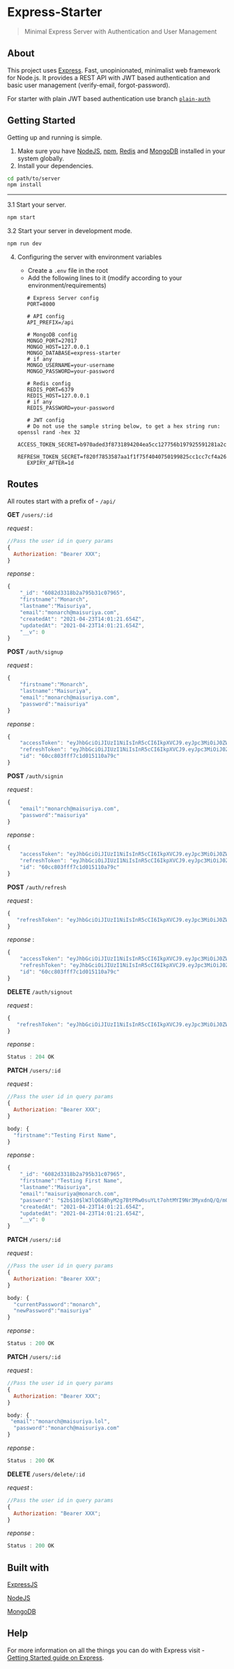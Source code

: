 # Express-Starter

> Minimal Express Server with Authentication and User Management

## About

This project uses [Express](https://expressjs.com/). Fast, unopinionated, minimalist web framework for Node.js. It provides a REST API with JWT based authentication and basic user management (verify-email, forgot-password).

For starter with plain JWT based authentication use branch [`plain-auth`](https://github.com/ingeniousambivert/express-auth-starter/tree/plain-auth)

## Getting Started

Getting up and running is simple.

1. Make sure you have [NodeJS](https://nodejs.org/), [npm](https://www.npmjs.com/), [Redis](https://redis.io/) and [MongoDB](https://www.mongodb.com/) installed in your system globally.
2. Install your dependencies.

```bash
cd path/to/server
npm install
```
****
3.1 Start your server.

```bash
npm start
```

3.2 Start your server in development mode.

```bash
npm run dev
```

4. Configuring the server with environment variables

   - Create a `.env` file in the root
   - Add the following lines to it (modify according to your environment/requirements)

   ```env
      # Express Server config
      PORT=8000

      # API config
      API_PREFIX=/api

      # MongoDB config
      MONGO_PORT=27017
      MONGO_HOST=127.0.0.1
      MONGO_DATABASE=express-starter
      # if any 
      MONGO_USERNAME=your-username
      MONGO_PASSWORD=your-password

      # Redis config
      REDIS_PORT=6379
      REDIS_HOST=127.0.0.1
      # if any 
      REDIS_PASSWORD=your-password

      # JWT config
      # Do not use the sample string below, to get a hex string run: openssl rand -hex 32
      ACCESS_TOKEN_SECRET=b970aded3f8731894204ea5cc127756b197925591281a2c7538660b99791b984
      REFRESH_TOKEN_SECRET=f820f7853587aa1f1f75f4040750199825cc1cc7cf4a26bc95212423c76224ef
      EXPIRY_AFTER=1d
   ```

## Routes

All routes start with a prefix of - `/api/`

**GET** `/users/:id`

_request_ :

```js
//Pass the user id in query params
{
  Authorization: "Bearer XXX";
}
```

_reponse_ :

```js
{
    "_id": "6082d3318b2a795b31c07965",
    "firstname":"Monarch",
    "lastname":"Maisuriya",
    "email":"monarch@maisuriya.com",
    "createdAt": "2021-04-23T14:01:21.654Z",
    "updatedAt": "2021-04-23T14:01:21.654Z",
    "__v": 0
}
```

**POST** `/auth/signup`

_request_ :

```js
{
    "firstname":"Monarch",
    "lastname":"Maisuriya",
    "email":"monarch@maisuriya.com",
    "password":"maisuriya"
}
```

_reponse_ :


```js
{
    "accessToken": "eyJhbGciOiJIUzI1NiIsInR5cCI6IkpXVCJ9.eyJpc3MiOiJ0ZWxsZXItYmxvZyIsInN1YiI6IjYwY2M4MDNmZmY3YzFkMDE1MTEwYTc5YyIsImlzc2F0IjoxNjI0MDE5MDU1OTkxLCJpYXQiOjE2MjQwMTkwNTUsImV4cCI6MTYyNDEwNTQ1NX0.Mb1xxlBnonPvIL8Il7Q7gzwU0sq9S_LdCwOP6TUrfnw",
    "refreshToken": "eyJhbGciOiJIUzI1NiIsInR5cCI6IkpXVCJ9.eyJpc3MiOiJ0ZWxsZXItYmxvZyIsInN1YiI6IjYwY2M4MDNmZmY3YzFkMDE1MTEwYTc5YyIsImlzc2F0IjoxNjI0MDE5MDU1OTk5LCJpYXQiOjE2MjQwMTkwNTUsImV4cCI6MTY1NTU3NjY1NX0.Tbquwy6dp8inhDge_2gcLj5RS3yHO4ynvgU5SfjhBoI",
    "id": "60cc803fff7c1d015110a79c"
}
```

**POST** `/auth/signin`

_request_ :

```js
{
    "email":"monarch@maisuriya.com",
    "password":"maisuriya"
}
```

_reponse_ :

```js
{
    "accessToken": "eyJhbGciOiJIUzI1NiIsInR5cCI6IkpXVCJ9.eyJpc3MiOiJ0ZWxsZXItYmxvZyIsInN1YiI6IjYwY2M4MDNmZmY3YzFkMDE1MTEwYTc5YyIsImlzc2F0IjoxNjI0MDE5MDU1OTkxLCJpYXQiOjE2MjQwMTkwNTUsImV4cCI6MTYyNDEwNTQ1NX0.Mb1xxlBnonPvIL8Il7Q7gzwU0sq9S_LdCwOP6TUrfnw",
    "refreshToken": "eyJhbGciOiJIUzI1NiIsInR5cCI6IkpXVCJ9.eyJpc3MiOiJ0ZWxsZXItYmxvZyIsInN1YiI6IjYwY2M4MDNmZmY3YzFkMDE1MTEwYTc5YyIsImlzc2F0IjoxNjI0MDE5MDU1OTk5LCJpYXQiOjE2MjQwMTkwNTUsImV4cCI6MTY1NTU3NjY1NX0.Tbquwy6dp8inhDge_2gcLj5RS3yHO4ynvgU5SfjhBoI",
    "id": "60cc803fff7c1d015110a79c"
}
```

**POST** `/auth/refresh`

_request_ :

```js
{
   "refreshToken": "eyJhbGciOiJIUzI1NiIsInR5cCI6IkpXVCJ9.eyJpc3MiOiJ0ZWxsZXItYmxvZyIsInN1YiI6IjYwYzc4ODkxZjIzN2MxM2UzNjU2ZjQxMCIsImlzc2F0IjoxNjIzOTM2NjIzNzk3LCJpYXQiOjE2MjM5MzY2MjMsImV4cCI6MTY1NTQ5NDIyM30.IbPXShVlsqJNnfAdt2ekrCFhintNQu6mefROpwYNkwQ"
}
```

_reponse_ :

```js
{
    "accessToken": "eyJhbGciOiJIUzI1NiIsInR5cCI6IkpXVCJ9.eyJpc3MiOiJ0ZWxsZXItYmxvZyIsInN1YiI6IjYwY2M4MDNmZmY3YzFkMDE1MTEwYTc5YyIsImlzc2F0IjoxNjI0MDE5MDU1OTkxLCJpYXQiOjE2MjQwMTkwNTUsImV4cCI6MTYyNDEwNTQ1NX0.Mb1xxlBnonPvIL8Il7Q7gzwU0sq9S_LdCwOP6TUrfnw",
    "refreshToken": "eyJhbGciOiJIUzI1NiIsInR5cCI6IkpXVCJ9.eyJpc3MiOiJ0ZWxsZXItYmxvZyIsInN1YiI6IjYwY2M4MDNmZmY3YzFkMDE1MTEwYTc5YyIsImlzc2F0IjoxNjI0MDE5MDU1OTk5LCJpYXQiOjE2MjQwMTkwNTUsImV4cCI6MTY1NTU3NjY1NX0.Tbquwy6dp8inhDge_2gcLj5RS3yHO4ynvgU5SfjhBoI",
    "id": "60cc803fff7c1d015110a79c"
}
```

**DELETE** `/auth/signout`

_request_ :

```js
{
   "refreshToken": "eyJhbGciOiJIUzI1NiIsInR5cCI6IkpXVCJ9.eyJpc3MiOiJ0ZWxsZXItYmxvZyIsInN1YiI6IjYwYzc4ODkxZjIzN2MxM2UzNjU2ZjQxMCIsImlzc2F0IjoxNjIzOTM2NjIzNzk3LCJpYXQiOjE2MjM5MzY2MjMsImV4cCI6MTY1NTQ5NDIyM30.IbPXShVlsqJNnfAdt2ekrCFhintNQu6mefROpwYNkwQ"
}
```

_reponse_ :

```js
Status : 204 OK
```


**PATCH** `/users/:id`

_request_ :

```js
//Pass the user id in query params
{
  Authorization: "Bearer XXX";
}

body: {
  "firstname":"Testing First Name",
}
```

_reponse_ :

```js
{
    "_id": "6082d3318b2a795b31c07965",
    "firstname":"Testing First Name",
    "lastname":"Maisuriya",
    "email":"maisuriya@monarch.com",
    "password": "$2b$10$lW3lQ6SBhyM2g7BtPRw0suYLt7ohtMYI9Nr3MyxdnQ/Q/mGB/s61O",
    "createdAt": "2021-04-23T14:01:21.654Z",
    "updatedAt": "2021-04-23T14:01:21.654Z",
    "__v": 0
}
```

**PATCH** `/users/:id`

_request_ :

```js
//Pass the user id in query params
{
  Authorization: "Bearer XXX";
}

body: {
  "currentPassword":"monarch",
  "newPassword":"maisuriya"
}
```

_reponse_ :

```js
Status : 200 OK
```

**PATCH** `/users/:id`

_request_ :

```js
//Pass the user id in query params
{
  Authorization: "Bearer XXX";
}

body: {
 "email":"monarch@maisuriya.lol",
  "password":"monarch@maisuriya.com"
}
```

_reponse_ :

```js
Status : 200 OK
```

**DELETE** `/users/delete/:id`

_request_ :

```js
//Pass the user id in query params
{
  Authorization: "Bearer XXX";
}
```

_reponse_ :

```js
Status : 200 OK
```

## Built with

[ExpressJS](https://expressjs.com)

[NodeJS](https://nodejs.org)

[MongoDB](https://www.mongodb.com/)

## Help

For more information on all the things you can do with Express visit - [Getting Started guide on Express](https://expressjs.com/en/starter/installing.html).

```

```
